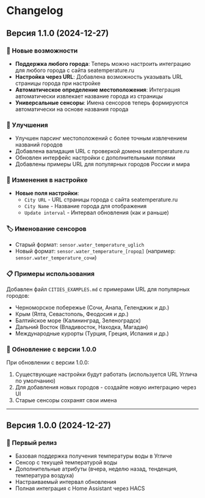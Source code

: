 # Changelog

## Версия 1.1.0 (2024-12-27)

### 🎉 Новые возможности
- **Поддержка любого города**: Теперь можно настроить интеграцию для любого города с сайта seatemperature.ru
- **Настройка через URL**: Добавлена возможность указывать URL страницы города при настройке
- **Автоматическое определение местоположения**: Интеграция автоматически извлекает название города из страницы
- **Универсальные сенсоры**: Имена сенсоров теперь формируются автоматически на основе названия города

### 🔧 Улучшения
- Улучшен парсинг местоположений с более точным извлечением названий городов
- Добавлена валидация URL с проверкой домена seatemperature.ru
- Обновлен интерфейс настройки с дополнительными полями
- Добавлены примеры URL для популярных городов России и мира

### 📝 Изменения в настройке
- **Новые поля настройки**:
  - `City URL` - URL страницы города с сайта seatemperature.ru
  - `City Name` - Название города для отображения
  - `Update interval` - Интервал обновления (как и раньше)

### 🏷️ Именование сенсоров
- Старый формат: `sensor.water_temperature_uglich`
- Новый формат: `sensor.water_temperature_[город]` (например: `sensor.water_temperature_сочи`)

### 📋 Примеры использования
Добавлен файл `CITIES_EXAMPLES.md` с примерами URL для популярных городов:
- Черноморское побережье (Сочи, Анапа, Геленджик и др.)
- Крым (Ялта, Севастополь, Феодосия и др.)
- Балтийское море (Калининград, Зеленоградск)
- Дальний Восток (Владивосток, Находка, Магадан)
- Международные курорты (Турция, Греция, Испания и др.)

### 🔄 Обновление с версии 1.0.0
При обновлении с версии 1.0.0:
1. Существующие настройки будут работать (используется URL Углича по умолчанию)
2. Для добавления новых городов - создайте новую интеграцию через UI
3. Старые сенсоры сохранят свои имена

---

## Версия 1.0.0 (2024-12-27)

### 🎉 Первый релиз
- Базовая поддержка получения температуры воды в Угличе
- Сенсор с текущей температурой воды
- Дополнительные атрибуты (вчера, неделю назад, тенденция, температура воздуха)
- Настраиваемый интервал обновления
- Полная интеграция с Home Assistant через HACS 